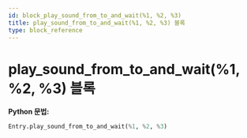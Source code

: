 ```yaml
---
id: block_play_sound_from_to_and_wait(%1, %2, %3)
title: play_sound_from_to_and_wait(%1, %2, %3) 블록
type: block_reference
---
```


# play_sound_from_to_and_wait(%1, %2, %3) 블록

**Python 문법:**
```python
Entry.play_sound_from_to_and_wait(%1, %2, %3)
```


